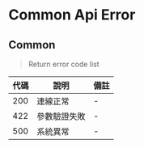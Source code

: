 # Common Api Error

## Common
> Return error code list

| 代碼   | 說明 | 備註 |
| ------ | -------------------------------- | ------ |
| 200 | 連線正常 | - |
| 422 |參數驗證失敗 | - |
| 500 |系統異常 | - |
